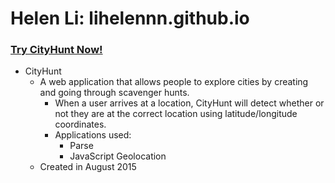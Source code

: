 # Helen Li: lihelennn.github.io

### [Try CityHunt Now!](lihelennn.github.io/realCityHunt/NEWmainpage.html)
- CityHunt
  - A web application that allows people to explore cities by creating and going through scavenger hunts.
    - When a user arrives at a location, CityHunt will detect whether or not they are at the correct location using latitude/longitude coordinates.
    - Applications used:
      - Parse
      - JavaScript Geolocation
  - Created in August 2015
